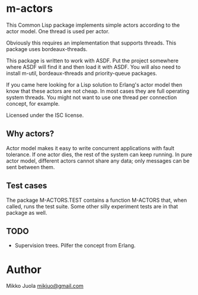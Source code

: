 m-actors
========

This Common Lisp package implements simple actors according to the actor
model. One thread is used per actor.

Obviously this requires an implementation that supports threads. This
package uses bordeaux-threads.


This package is written to work with ASDF. Put the project somewhere where
ASDF will find it and then load it with ASDF. You will also need to install
m-util, bordeaux-threads and priority-queue packages.

If you came here looking for a Lisp solution to Erlang's actor model then
know that these actors are not cheap. In most cases they are full operating
system threads. You might not want to use one thread per connection
concept, for example.

Licensed under the ISC license.

Why actors?
-----------
Actor model makes it easy to write concurrent applications with fault
tolerance. If one actor dies, the rest of the system can keep running. In
pure actor model, different actors cannot share any data; only messages can
be sent between them.

Test cases
----------
The package M-ACTORS.TEST contains a function M-ACTORS that, when called,
runs the test suite. Some other silly experiment tests are in that package
as well.

TODO
----
- Supervision trees. Pilfer the concept from Erlang.

Author
======
Mikko Juola <mikjuo@gmail.com>


